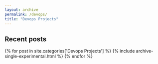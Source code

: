 ```yaml
---
layout: archive
permalink: /devops/
title: "Devops Projects"
---
```

<div class="postGroup"> 
  <h2 class="archive__subtitle">Recent posts</h2>
  {% for post in site.categories['Devops Projects'] %}
    {% include archive-single-experimental.html %}
  {% endfor %}
</div>
